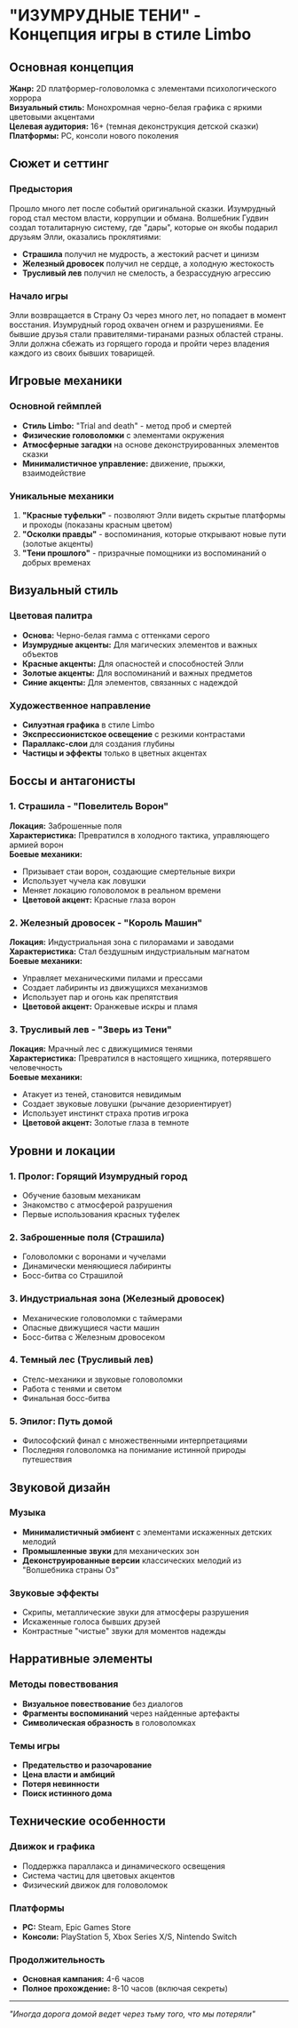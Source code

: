# "ИЗУМРУДНЫЕ ТЕНИ" - Концепция игры в стиле Limbo

## Основная концепция

**Жанр:** 2D платформер-головоломка с элементами психологического хоррора  
**Визуальный стиль:** Монохромная черно-белая графика с яркими цветовыми акцентами  
**Целевая аудитория:** 16+ (темная деконструкция детской сказки)  
**Платформы:** PC, консоли нового поколения  

## Сюжет и сеттинг

### Предыстория
Прошло много лет после событий оригинальной сказки. Изумрудный город стал местом власти, коррупции и обмана. Волшебник Гудвин создал тоталитарную систему, где "дары", которые он якобы подарил друзьям Элли, оказались проклятиями:

- **Страшила** получил не мудрость, а жестокий расчет и цинизм
- **Железный дровосек** получил не сердце, а холодную жестокость
- **Трусливый лев** получил не смелость, а безрассудную агрессию

### Начало игры
Элли возвращается в Страну Оз через много лет, но попадает в момент восстания. Изумрудный город охвачен огнем и разрушениями. Ее бывшие друзья стали правителями-тиранами разных областей страны. Элли должна сбежать из горящего города и пройти через владения каждого из своих бывших товарищей.

## Игровые механики

### Основной геймплей
- **Стиль Limbo:** "Trial and death" - метод проб и смертей
- **Физические головоломки** с элементами окружения
- **Атмосферные загадки** на основе деконструированных элементов сказки
- **Минималистичное управление:** движение, прыжки, взаимодействие

### Уникальные механики
1. **"Красные туфельки"** - позволяют Элли видеть скрытые платформы и проходы (показаны красным цветом)
2. **"Осколки правды"** - воспоминания, которые открывают новые пути (золотые акценты)
3. **"Тени прошлого"** - призрачные помощники из воспоминаний о добрых временах

## Визуальный стиль

### Цветовая палитра
- **Основа:** Черно-белая гамма с оттенками серого
- **Изумрудные акценты:** Для магических элементов и важных объектов
- **Красные акценты:** Для опасностей и способностей Элли
- **Золотые акценты:** Для воспоминаний и важных предметов
- **Синие акценты:** Для элементов, связанных с надеждой

### Художественное направление
- **Силуэтная графика** в стиле Limbo
- **Экспрессионистское освещение** с резкими контрастами
- **Параллакс-слои** для создания глубины
- **Частицы и эффекты** только в цветных акцентах

## Боссы и антагонисты

### 1. Страшила - "Повелитель Ворон"
**Локация:** Заброшенные поля  
**Характеристика:** Превратился в холодного тактика, управляющего армией ворон  
**Боевые механики:**
- Призывает стаи ворон, создающие смертельные вихри
- Использует чучела как ловушки
- Меняет локацию головоломок в реальном времени
- **Цветовой акцент:** Красные глаза ворон

### 2. Железный дровосек - "Король Машин"
**Локация:** Индустриальная зона с пилорамами и заводами  
**Характеристика:** Стал бездушным индустриальным магнатом  
**Боевые механики:**
- Управляет механическими пилами и прессами
- Создает лабиринты из движущихся механизмов
- Использует пар и огонь как препятствия
- **Цветовой акцент:** Оранжевые искры и пламя

### 3. Трусливый лев - "Зверь из Тени"
**Локация:** Мрачный лес с движущимися тенями  
**Характеристика:** Превратился в настоящего хищника, потерявшего человечность  
**Боевые механики:**
- Атакует из теней, становится невидимым
- Создает звуковые ловушки (рычание дезориентирует)
- Использует инстинкт страха против игрока
- **Цветовой акцент:** Золотые глаза в темноте

## Уровни и локации

### 1. Пролог: Горящий Изумрудный город
- Обучение базовым механикам
- Знакомство с атмосферой разрушения
- Первые использования красных туфелек

### 2. Заброшенные поля (Страшила)
- Головоломки с воронами и чучелами
- Динамически меняющиеся лабиринты
- Босс-битва со Страшилой

### 3. Индустриальная зона (Железный дровосек)
- Механические головоломки с таймерами
- Опасные движущиеся части машин
- Босс-битва с Железным дровосеком

### 4. Темный лес (Трусливый лев)
- Стелс-механики и звуковые головоломки
- Работа с тенями и светом
- Финальная босс-битва

### 5. Эпилог: Путь домой
- Философский финал с множественными интерпретациями
- Последняя головоломка на понимание истинной природы путешествия

## Звуковой дизайн

### Музыка
- **Минималистичный эмбиент** с элементами искаженных детских мелодий
- **Промышленные звуки** для механических зон
- **Деконструированные версии** классических мелодий из "Волшебника страны Оз"

### Звуковые эффекты
- Скрипы, металлические звуки для атмосферы разрушения
- Искаженные голоса бывших друзей
- Контрастные "чистые" звуки для моментов надежды

## Нарративные элементы

### Методы повествования
- **Визуальное повествование** без диалогов
- **Фрагменты воспоминаний** через найденные артефакты
- **Символическая образность** в головоломках

### Темы игры
- **Предательство и разочарование**
- **Цена власти и амбиций**
- **Потеря невинности**
- **Поиск истинного дома**

## Технические особенности

### Движок и графика
- Поддержка параллакса и динамического освещения
- Система частиц для цветовых акцентов
- Физический движок для головоломок

### Платформы
- **PC:** Steam, Epic Games Store
- **Консоли:** PlayStation 5, Xbox Series X/S, Nintendo Switch

### Продолжительность
- **Основная кампания:** 4-6 часов
- **Полное прохождение:** 8-10 часов (включая секреты)

---

*"Иногда дорога домой ведет через тьму того, что мы потеряли"*